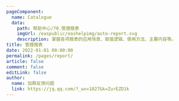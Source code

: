 ```yaml
---
pageComponent:
  name: Catalogue
  data:
    path: 帮助中心/70.管理报表
    imgUrl: /easpublic/eashelpimg/auto-report.svg
    description: 掌握各项报表的应用场景、取值逻辑、使用方法、主要内容等。
title: 管理报表
date: 2022-01-01 00:00:00
permalink: /pages/report/
article: false
comment: false
editLink: false
author:
  name: 加群反馈问题
  link: https://jq.qq.com/?_wv=1027&k=ZurEZD1k
---
```


<!--div>声明：本帮助中心由雨意澜风倾力构建，如转载应征得授权！</div-->
